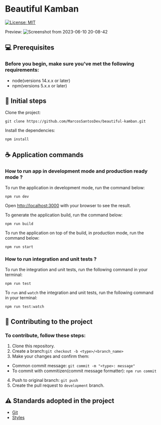 # Beautiful Kamban

[![License: MIT](https://img.shields.io/badge/License-MIT-blue.svg)](https://opensource.org/licenses/MIT)

Preview:
![Screenshot from 2023-06-10 20-08-42](https://github.com/MarcosSantosDev/beautiful-kamban/assets/26147340/1f764c89-f851-4f2b-a051-45eb5884ee67)

## 💻 Prerequisites

### Before you begin, make sure you've met the following requirements:

- node(versions 14.x.x or later)
- npm(versions 5.x.x or later)

## 🚀 Initial steps

Clone the project:

```
git clone https://github.com/MarcosSantosDev/beautiful-kamban.git
```

Install the dependencies:

```
npm install
```

## ☕ Application commands

### How to run app in development mode and production ready mode ?

To run the application in development mode, run the command below:

```
npm run dev
```

Open [http://localhost:3000](http://localhost:3000) with your browser to see the result.

To generate the application build, run the command below:

```
npm run build
```

To run the application on top of the build, in production mode, run the command below:

```
npm run start
```

### How to run integration and unit tests ?

To run the integration and unit tests, run the following command in your terminal:

```
npm run test
```

To `run` and `watch` the integration and unit tests, run the following command in your terminal:

```
npm run test:watch
```

## 🤝 Contributing to the project

### To contribute, follow these steps:

1. Clone this repository.
2. Create a branch:`git checkout -b <type>/<branch_name>`
3. Make your changes and confirm them:

- Common commit message: `git commit -m "<type>: message"`
- To commit with commitizen(commit message formatter): `npm run commit`

4. Push to original branch: `git push`
5. Create the pull request to `development` branch.

## :warning: Standards adopted in the project

- [Git](./docs/git.md)
- [Styles](./docs/styles.md)
